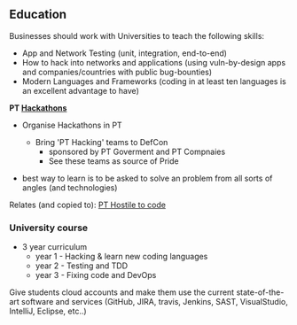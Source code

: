 ## Education

Businesses should work with Universities to teach the following skills:
  * App and Network Testing (unit, integration, end-to-end)
  * How to hack into networks and applications (using vuln-by-design apps and companies/countries with public bug-bounties)
  * Modern Languages and Frameworks (coding in at least ten languages is an excellent advantage to have)

**PT [Hackathons](https://en.wikipedia.org/wiki/Hackathon)**

  * Organise Hackathons in PT
    * Bring 'PT Hacking' teams to DefCon
      * sponsored by PT Goverment and PT Compnaies
      * See these teams as source of Pride    

* best way to learn is to be asked to solve an problem from all sorts of angles (and technologies)

Relates (and copied to):
[PT Hostile to code](PT-hostile-to-insecure-code.md)


### University course

* 3 year curriculum
  * year 1 - Hacking & learn new coding languages
  * year 2 - Testing and TDD
  * year 3 - Fixing code and DevOps

Give students cloud accounts and make them use the current state-of-the-art software and services (GitHub, JIRA, travis, Jenkins, SAST, VisualStudio, IntelliJ, Eclipse, etc..)  
